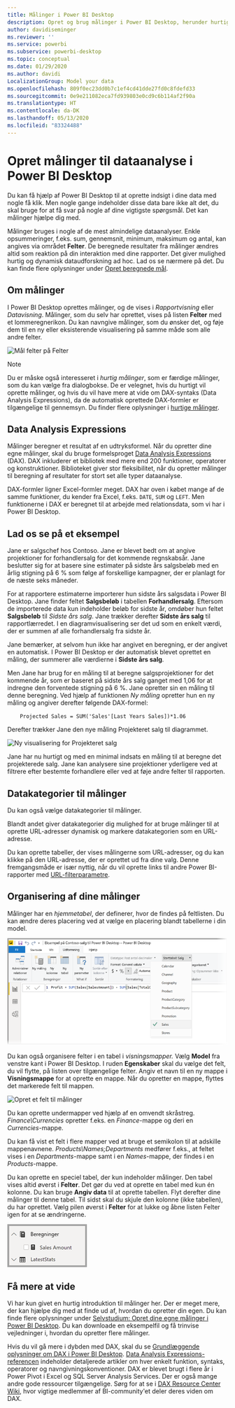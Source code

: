 ```yaml
---
title: Målinger i Power BI Desktop
description: Opret og brug målinger i Power BI Desktop, herunder hurtige målinger og DAX-syntaks
author: davidiseminger
ms.reviewer: ''
ms.service: powerbi
ms.subservice: powerbi-desktop
ms.topic: conceptual
ms.date: 01/29/2020
ms.author: davidi
LocalizationGroup: Model your data
ms.openlocfilehash: 809f0ec23dd0b7c1ef4cd41dde27fd0c8fdefd33
ms.sourcegitcommit: 0e9e211082eca7fd939803e0cd9c6b114af2f90a
ms.translationtype: HT
ms.contentlocale: da-DK
ms.lasthandoff: 05/13/2020
ms.locfileid: "83324488"
---
```

# <a name="create-measures-for-data-analysis-in-power-bi-desktop"></a>Opret målinger til dataanalyse i Power BI Desktop

Du kan få hjælp af Power BI Desktop til at oprette indsigt i dine data med nogle få klik. Men nogle gange indeholder disse data bare ikke alt det, du skal bruge for at få svar på nogle af dine vigtigste spørgsmål. Det kan målinger hjælpe dig med.

Målinger bruges i nogle af de mest almindelige dataanalyser. Enkle opsummeringer, f.eks. sum, gennemsnit, minimum, maksimum og antal, kan angives via området **Felter**. De beregnede resultater fra målinger ændres altid som reaktion på din interaktion med dine rapporter. Det giver mulighed hurtig og dynamisk dataudforskning ad hoc. Lad os se nærmere på det. Du kan finde flere oplysninger under [Opret beregnede mål](/learn/modules/model-data-power-bi/4b-create-calculated-measures).

## <a name="understanding-measures"></a>Om målinger

I Power BI Desktop oprettes målinger, og de vises i *Rapportvisning* eller *Datavisning*. Målinger, som du selv har oprettet, vises på listen **Felter** med et lommeregnerikon. Du kan navngive målinger, som du ønsker det, og føje dem til en ny eller eksisterende visualisering på samme måde som alle andre felter.

![Mål felter på Felter](media/desktop-measures/measuresinpbid_measinfieldlist.png)

> [!NOTE]
> Du er måske også interesseret i *hurtig målinger*, som er færdige målinger, som du kan vælge fra dialogbokse. De er velegnet, hvis du hurtigt vil oprette målinger, og hvis du vil have mere at vide om DAX-syntaks (Data Analysis Expressions), da de automatisk oprettede DAX-formler er tilgængelige til gennemsyn. Du finder flere oplysninger i [hurtige målinger](desktop-quick-measures.md).
> 
> 

## <a name="data-analysis-expressions"></a>Data Analysis Expressions

Målinger beregner et resultat af en udtryksformel. Når du opretter dine egne målinger, skal du bruge formelsproget [Data Analysis Expressions](/dax/) (DAX). DAX inkluderer et bibliotek med mere end 200 funktioner, operatorer og konstruktioner. Biblioteket giver stor fleksibilitet, når du opretter målinger til beregning af resultater for stort set alle typer dataanalyse.

DAX-formler ligner Excel-formler meget. DAX har oven i købet mange af de samme funktioner, du kender fra Excel, f.eks. `DATE`, `SUM` og `LEFT`. Men funktionerne i DAX er beregnet til at arbejde med relationsdata, som vi har i Power BI Desktop.

## <a name="lets-look-at-an-example"></a>Lad os se på et eksempel

Jane er salgschef hos Contoso. Jane er blevet bedt om at angive projektioner for forhandlersalg for det kommende regnskabsår. Jane beslutter sig for at basere sine estimater på sidste års salgsbeløb med en årlig stigning på 6 % som følge af forskellige kampagner, der er planlagt for de næste seks måneder.

For at rapportere estimaterne importerer hun sidste års salgsdata i Power BI Desktop. Jane finder feltet **Salgsbeløb** i tabellen **Forhandlersalg**. Eftersom de importerede data kun indeholder beløb for sidste år, omdøber hun feltet **Salgsbeløb** til *Sidste års salg*. Jane trækker derefter **Sidste års salg** til rapportlærredet. I en diagramvisualisering ser det ud som en enkelt værdi, der er summen af alle forhandlersalg fra sidste år.

Jane bemærker, at selvom hun ikke har angivet en beregning, er der angivet en automatisk. I Power BI Desktop er der automatisk blevet oprettet en måling, der summerer alle værdierne i **Sidste års salg**.

Men Jane har brug for en måling til at beregne salgsprojektioner for det kommende år, som er baseret på sidste års salg ganget med 1,06 for at indregne den forventede stigning på 6 %. Jane opretter sin en måling til denne beregning. Ved hjælp af funktionen *Ny måling* opretter hun en ny måling og angiver derefter følgende DAX-formel:

```dax
    Projected Sales = SUM('Sales'[Last Years Sales])*1.06
```

Derefter trækker Jane den nye måling Projekteret salg til diagrammet.

![Ny visualisering for Projekteret salg](media/desktop-measures/measuresinpbid_lastyearsales.png)

Jane har nu hurtigt og med en minimal indsats en måling til at beregne det projekterede salg. Jane kan analysere sine projektioner yderligere ved at filtrere efter bestemte forhandlere eller ved at føje andre felter til rapporten.

## <a name="data-categories-for-measures"></a>Datakategorier til målinger

Du kan også vælge datakategorier til målinger.

Blandt andet giver datakategorier dig mulighed for at bruge målinger til at oprette URL-adresser dynamisk og markere datakategorien som en URL-adresse.

Du kan oprette tabeller, der vises målingerne som URL-adresser, og du kan klikke på den URL-adresse, der er oprettet ud fra dine valg. Denne fremgangsmåde er især nyttig, når du vil oprette links til andre Power BI-rapporter med [URL-filterparametre](../collaborate-share/service-url-filters.md).

## <a name="organizing-your-measures"></a>Organisering af dine målinger

Målinger har en *hjemmetabel*, der definerer, hvor de findes på feltlisten. Du kan ændre deres placering ved at vælge en placering blandt tabellerne i din model.

![Vælg en tabel til din måling](media/desktop-measures/measures-03.png)

Du kan også organisere felter i en tabel i *visningsmapper.* Vælg **Model** fra venstre kant i Power BI Desktop. I ruden **Egenskaber** skal du vælge det felt, du vil flytte, på listen over tilgængelige felter. Angiv et navn til en ny mappe i **Visningsmappe** for at oprette en mappe. Når du opretter en mappe, flyttes det markerede felt til mappen.

![Opret et felt til målinger](media/desktop-measures/measures-04.gif)

Du kan oprette undermapper ved hjælp af en omvendt skråstreg. *Finance\Currencies* opretter f.eks. en *Finance*-mappe og deri en *Currencies*-mappe.

Du kan få vist et felt i flere mapper ved at bruge et semikolon til at adskille mappenavnene. *Products\Names;Departments* medfører f.eks., at feltet vises i en *Departments*-mappe samt i en *Names*-mappe, der findes i en *Products*-mappe.

Du kan oprette en speciel tabel, der kun indeholder målinger. Den tabel vises altid øverst i **Felter**. Det gør du ved at oprette en tabel med kun én kolonne. Du kan bruge **Angiv data** til at oprette tabellen. Flyt derefter dine målinger til denne tabel. Til sidst skal du skjule den kolonne (ikke tabellen), du har oprettet. Vælg pilen øverst i **Felter** for at lukke og åbne listen Felter igen for at se ændringerne.

![Organiser målinger, og opbevar dem oven på feltlisten](media/desktop-measures/measures-05.png)

## <a name="learn-more"></a>Få mere at vide

Vi har kun givet en hurtig introduktion til målinger her. Der er meget mere, der kan hjælpe dig med at finde ud af, hvordan du opretter din egen. Du kan finde flere oplysninger under [Selvstudium: Opret dine egne målinger i Power BI Desktop](desktop-tutorial-create-measures.md). Du kan downloade en eksempelfil og få trinvise vejledninger i, hvordan du opretter flere målinger.  

Hvis du vil gå mere i dybden med DAX, skal du se [Grundlæggende oplysninger om DAX i Power BI Desktop](desktop-quickstart-learn-dax-basics.md). [Data Analysis Expressions-referencen](/dax/) indeholder detaljerede artikler om hver enkelt funktion, syntaks, operatorer og navngivningskonventioner. DAX er blevet brugt i flere år i Power Pivot i Excel og SQL Server Analysis Services. Der er også mange andre gode ressourcer tilgængelige. Sørg for at se i [DAX Resource Center Wiki](https://social.technet.microsoft.com/wiki/contents/articles/1088.dax-resource-center.aspx), hvor vigtige medlemmer af BI-community'et deler deres viden om DAX.
